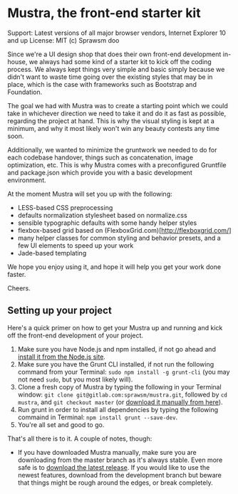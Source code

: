 # Mustra, the front-end starter kit

Support: Latest versions of all major browser vendors, Internet Explorer 10 and up
License: MIT (c) Sprawsm doo 

Since we're a UI design shop that does their own front-end development in-house, we always had some kind of a starter kit to kick off the coding process. We always kept things very simple and basic simply because we didn't want to waste time going over the existing styles that may be in place, which is the case with frameworks such as Bootstrap and Foundation. 

The goal we had with Mustra was to create a starting point which we could take in whichever direction we need to take it and do it as fast as possible, regarding the project at hand. This is why the visual styling is kept at a minimum, and why it most likely won't win any beauty contests any time soon. 

Additionally, we wanted to minimize the gruntwork we needed to do for each codebase handover, things such as concatenation, image optimization, etc. This is why Mustra comes with a preconfigured Gruntfile and package.json which provide you with a basic development environment. 

At the moment Mustra will set you up with the following: 

- LESS-based CSS preprocessing 
- defaults normalization stylesheet based on normalize.css 
- sensible typographic defaults with some handy helper styles 
- flexbox-based grid based on (FlexboxGrid.com)[http://flexboxgrid.com/] 
- many helper classes for common styling and behavior presets, and a few UI elements to speed up your work 
- Jade-based templating 

We hope you enjoy using it, and hope it will help you get your work done faster. 

Cheers. 

## Setting up your project 

Here's a quick primer on how to get your Mustra up and running and kick off the front-end development of your project. 

1. Make sure you have Node.js and npm installed, if not go ahead and [install it from the Node.js site](https://nodejs.org/en/). 
2. Make sure you have the Grunt CLI installed, if not run the following command from your Terminal: `sudo npm install -g grunt-cli` (you may not need `sudo`, but you most likely will). 
3. Clone a fresh copy of Mustra by typing the following in your Terminal window: `git clone git@gitlab.com:sprawsm/mustra.git`, followed by `cd mustra`, and `git checkout master` (or [download it manually from here](https://gitlab.com/sprawsm/mustra/tree/master)). 
4. Run grunt in order to install all dependencies by typing the following commaind in Terminal: `npm install grunt --save-dev`. 
5. You're all set and good to go. 

That's all there is to it. A couple of notes, though: 

- If you have downloaded Mustra manually, make sure you are downloading from the master branch as it's always stable. Even more safe is to [download the latest release](https://gitlab.com/sprawsm/mustra/tags). If you would like to use the newest features, download from the development branch but beware that things might be rough around the edges, or break completely. 
